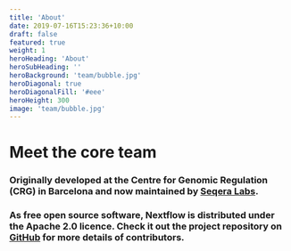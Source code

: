 ```yaml
---
title: 'About'
date: 2019-07-16T15:23:36+10:00
draft: false
featured: true
weight: 1
heroHeading: 'About'
heroSubHeading: ''
heroBackground: 'team/bubble.jpg'
heroDiagonal: true
heroDiagonalFill: '#eee'
heroHeight: 300
image: 'team/bubble.jpg'
---
```

# Meet the core team

### Originally developed at the Centre for Genomic Regulation (CRG) in Barcelona and now maintained by [Seqera Labs](http://www.seqera.io).

### As free open source software, Nextflow is distributed under the Apache 2.0 licence. Check it out the project repository on [GitHub](https://github.com/nextflow-io/nextflow) for more details of contributors.
